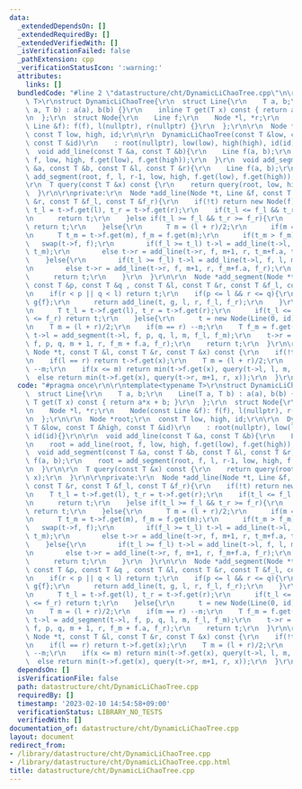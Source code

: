 ```yaml
---
data:
  _extendedDependsOn: []
  _extendedRequiredBy: []
  _extendedVerifiedWith: []
  _isVerificationFailed: false
  _pathExtension: cpp
  _verificationStatusIcon: ':warning:'
  attributes:
    links: []
  bundledCode: "#line 2 \"datastructure/cht/DynamicLiChaoTree.cpp\"\n\r\ntemplate<typename\
    \ T>\r\nstruct DynamicLiChaoTree{\r\n  struct Line{\r\n    T a, b;\r\n    Line(T\
    \ a, T b) : a(a), b(b) {}\r\n    inline T get(T x) const { return a*x + b; }\r\
    \n  };\r\n  struct Node{\r\n    Line f;\r\n    Node *l, *r;\r\n    Node(const\
    \ Line &f): f(f), l(nullptr), r(nullptr) {}\r\n  };\r\n\r\n  Node *root;\r\n \
    \ const T low, high, id;\r\n\r\n  DynamicLiChaoTree(const T &low, const T &high,\
    \ const T &id)\r\n    : root(nullptr), low(low), high(high), id(id){}\r\n\r\n\
    \  void add_line(const T &a, const T &b){\r\n    Line f(a, b);\r\n    root = add_line(root,\
    \ f, low, high, f.get(low), f.get(high));\r\n  }\r\n  void add_segment(const T\
    \ &a, const T &b, const T &l, const T &r){\r\n    Line f(a, b);\r\n    root =\
    \ add_segment(root, f, l, r-1, low, high, f.get(low), f.get(high));\r\n  }\r\n\
    \r\n  T query(const T &x) const {\r\n    return query(root, low, high, x);\r\n\
    \  }\r\n\r\nprivate:\r\n  Node *add_line(Node *t, Line &f, const T &l, const T\
    \ &r, const T &f_l, const T &f_r){\r\n    if(!t) return new Node(f);\r\n    T\
    \ t_l = t->f.get(l), t_r = t->f.get(r);\r\n    if(t_l <= f_l && t_r <= f_r){\r\
    \n      return t;\r\n    }else if(t_l >= f_l && t_r >= f_r){\r\n      t->f = f;\
    \ return t;\r\n    }else{\r\n      T m = (l + r)/2;\r\n      if(m == r) --m;\r\
    \n      T t_m = t->f.get(m), f_m = f.get(m);\r\n      if(t_m > f_m){\r\n     \
    \   swap(t->f, f);\r\n        if(f_l >= t_l) t->l = add_line(t->l, f, l, m, t_l,\
    \ t_m);\r\n        else t->r = add_line(t->r, f, m+1, r, t_m+f.a, t_r);\r\n  \
    \    }else{\r\n        if(t_l >= f_l) t->l = add_line(t->l, f, l, m, f_l, f_m);\r\
    \n        else t->r = add_line(t->r, f, m+1, r, f_m+f.a, f_r);\r\n      }\r\n\
    \      return t;\r\n    }\r\n  }\r\n\r\n  Node *add_segment(Node *t, Line &f,\
    \ const T &p, const T &q , const T &l, const T &r, const T &f_l, const T &f_r){\r\
    \n    if(r < p || q < l) return t;\r\n    if(p <= l && r <= q){\r\n      Line\
    \ g{f};\r\n      return add_line(t, g, l, r, f_l, f_r);\r\n    }\r\n    if(t){\r\
    \n      T t_l = t->f.get(l), t_r = t->f.get(r);\r\n      if(t_l <= f_l && t_r\
    \ <= f_r) return t;\r\n    }else{\r\n      t = new Node(Line(0, id));\r\n    }\r\
    \n    T m = (l + r)/2;\r\n    if(m == r) --m;\r\n    T f_m = f.get(m);\r\n   \
    \ t->l = add_segment(t->l, f, p, q, l, m, f_l, f_m);\r\n    t->r = add_segment(t->r,\
    \ f, p, q, m + 1, r, f_m + f.a, f_r);\r\n    return t;\r\n  }\r\n\r\n  T query(const\
    \ Node *t, const T &l, const T &r, const T &x) const {\r\n    if(!t) return id;\r\
    \n    if(l == r) return t->f.get(x);\r\n    T m = (l + r)/2;\r\n    if(m == r)\
    \ --m;\r\n    if(x <= m) return min(t->f.get(x), query(t->l, l, m, x));\r\n  \
    \  else return min(t->f.get(x), query(t->r, m+1, r, x));\r\n  }\r\n};\r\n"
  code: "#pragma once\r\n\r\ntemplate<typename T>\r\nstruct DynamicLiChaoTree{\r\n\
    \  struct Line{\r\n    T a, b;\r\n    Line(T a, T b) : a(a), b(b) {}\r\n    inline\
    \ T get(T x) const { return a*x + b; }\r\n  };\r\n  struct Node{\r\n    Line f;\r\
    \n    Node *l, *r;\r\n    Node(const Line &f): f(f), l(nullptr), r(nullptr) {}\r\
    \n  };\r\n\r\n  Node *root;\r\n  const T low, high, id;\r\n\r\n  DynamicLiChaoTree(const\
    \ T &low, const T &high, const T &id)\r\n    : root(nullptr), low(low), high(high),\
    \ id(id){}\r\n\r\n  void add_line(const T &a, const T &b){\r\n    Line f(a, b);\r\
    \n    root = add_line(root, f, low, high, f.get(low), f.get(high));\r\n  }\r\n\
    \  void add_segment(const T &a, const T &b, const T &l, const T &r){\r\n    Line\
    \ f(a, b);\r\n    root = add_segment(root, f, l, r-1, low, high, f.get(low), f.get(high));\r\
    \n  }\r\n\r\n  T query(const T &x) const {\r\n    return query(root, low, high,\
    \ x);\r\n  }\r\n\r\nprivate:\r\n  Node *add_line(Node *t, Line &f, const T &l,\
    \ const T &r, const T &f_l, const T &f_r){\r\n    if(!t) return new Node(f);\r\
    \n    T t_l = t->f.get(l), t_r = t->f.get(r);\r\n    if(t_l <= f_l && t_r <= f_r){\r\
    \n      return t;\r\n    }else if(t_l >= f_l && t_r >= f_r){\r\n      t->f = f;\
    \ return t;\r\n    }else{\r\n      T m = (l + r)/2;\r\n      if(m == r) --m;\r\
    \n      T t_m = t->f.get(m), f_m = f.get(m);\r\n      if(t_m > f_m){\r\n     \
    \   swap(t->f, f);\r\n        if(f_l >= t_l) t->l = add_line(t->l, f, l, m, t_l,\
    \ t_m);\r\n        else t->r = add_line(t->r, f, m+1, r, t_m+f.a, t_r);\r\n  \
    \    }else{\r\n        if(t_l >= f_l) t->l = add_line(t->l, f, l, m, f_l, f_m);\r\
    \n        else t->r = add_line(t->r, f, m+1, r, f_m+f.a, f_r);\r\n      }\r\n\
    \      return t;\r\n    }\r\n  }\r\n\r\n  Node *add_segment(Node *t, Line &f,\
    \ const T &p, const T &q , const T &l, const T &r, const T &f_l, const T &f_r){\r\
    \n    if(r < p || q < l) return t;\r\n    if(p <= l && r <= q){\r\n      Line\
    \ g{f};\r\n      return add_line(t, g, l, r, f_l, f_r);\r\n    }\r\n    if(t){\r\
    \n      T t_l = t->f.get(l), t_r = t->f.get(r);\r\n      if(t_l <= f_l && t_r\
    \ <= f_r) return t;\r\n    }else{\r\n      t = new Node(Line(0, id));\r\n    }\r\
    \n    T m = (l + r)/2;\r\n    if(m == r) --m;\r\n    T f_m = f.get(m);\r\n   \
    \ t->l = add_segment(t->l, f, p, q, l, m, f_l, f_m);\r\n    t->r = add_segment(t->r,\
    \ f, p, q, m + 1, r, f_m + f.a, f_r);\r\n    return t;\r\n  }\r\n\r\n  T query(const\
    \ Node *t, const T &l, const T &r, const T &x) const {\r\n    if(!t) return id;\r\
    \n    if(l == r) return t->f.get(x);\r\n    T m = (l + r)/2;\r\n    if(m == r)\
    \ --m;\r\n    if(x <= m) return min(t->f.get(x), query(t->l, l, m, x));\r\n  \
    \  else return min(t->f.get(x), query(t->r, m+1, r, x));\r\n  }\r\n};\r\n"
  dependsOn: []
  isVerificationFile: false
  path: datastructure/cht/DynamicLiChaoTree.cpp
  requiredBy: []
  timestamp: '2023-02-10 14:54:58+09:00'
  verificationStatus: LIBRARY_NO_TESTS
  verifiedWith: []
documentation_of: datastructure/cht/DynamicLiChaoTree.cpp
layout: document
redirect_from:
- /library/datastructure/cht/DynamicLiChaoTree.cpp
- /library/datastructure/cht/DynamicLiChaoTree.cpp.html
title: datastructure/cht/DynamicLiChaoTree.cpp
---
```


